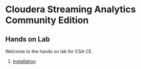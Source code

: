 # Cloudera Streaming Analytics Community Edition
## Hands on Lab

Welcome to the hands on lab for CSA CE.

1) [Installation](lession/installation.md)
